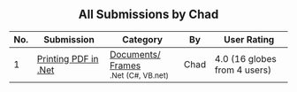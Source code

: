 ﻿<div align="center">

## All Submissions by Chad

</div>

No.  | Submission | Category | By   | User Rating
---- | ---------- | -------- | ---- | -----------
1 | [Printing PDF in \.Net<br />](https://github.com/Planet-Source-Code/chad-printing-pdf-in-net__10-4046) | [Documents/ Frames<br /><sup>.Net (C#, VB.net)</sup>](../ByCategory/documents-frames__10-27.md) | Chad | 4.0 (16 globes from 4 users)

